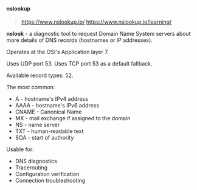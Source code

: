#### nslookup

> https://www.nslookup.io/
> https://www.nslookup.io/learning/

**nslook** - a diagnostic tool to request Domain Name System servers about more details of DNS records (hostnames or IP addresses).  

Operates at the OSI's Application layer 7.

Uses UDP port 53.
Uses TCP port 53 as a default fallback.

Available record types: 52.

The most common:

- A - hostname's IPv4 address
- AAAA - hostname's IPv6 address
- CNAME - Canonical Name
- MX - mail exchange if assigned to the domain
- NS - name server
- TXT - human-readable text
- SOA - start of authority

Usable for:
- DNS diagnostics
- Tracerouting
- Configuration verification
- Connection troubleshooting